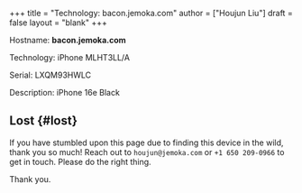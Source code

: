 +++
title = "Technology: bacon.jemoka.com"
author = ["Houjun Liu"]
draft = false
layout = "blank"
+++

Hostname: **bacon.jemoka.com**

Technology: iPhone MLHT3LL/A

Serial: LXQM93HWLC

Description: iPhone 16e Black


## Lost {#lost}

If you have stumbled upon this page due to finding this device in the wild, thank you so much! Reach out to `houjun@jemoka.com` or `+1 650 209-0966` to get in touch. Please do the right thing.

Thank you.

